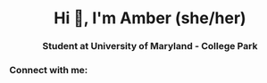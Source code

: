 <h1 align="center">Hi 👋, I'm Amber (she/her)</h1>
<h3 align="center">Student at University of Maryland - College Park

<h3 align="left">Connect with me:</h3>
<p align="left">
</p>


